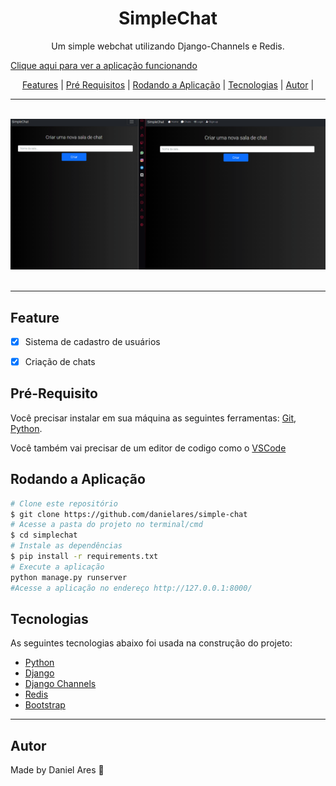 <h1 align='center'>SimpleChat</h1>
<p align='center'>Um simple webchat utilizando Django-Channels e Redis.</p>
<p><a href='https://twcomp.xyz/'>Clique aqui para ver a aplicação funcionando</a></p>

<p align='center'>
<a href='#feature'>Features</a> |
<a href='#pré-requisito'>Pré Requisitos</a> |
<a href='#pré-requisito'>Rodando a Aplicação</a> |
<a href='#pré-requisito'>Tecnologias</a> |
<a href='#pré-requisito'>Autor</a> |
</p>
<hr>
<br>
<a href='http://simplechat-wick.herokuapp.com'>
<img src='./static/img/simplechat.gif'>
</a>
<br>
<br>
<hr>

 ## Feature

- [x] Sistema de cadastro de usuários
- [x] Criação de chats



## Pré-Requisito

Você precisar instalar em sua máquina as seguintes ferramentas: <a href='https://git-scm.com/'>Git</a>, <a href='https://www.python.org/'>Python</a>.

Você também vai precisar de um editor de codigo como o <a href='https://code.visualstudio.com/'>VSCode</a>

## Rodando a Aplicação
```bash
# Clone este repositório
$ git clone https://github.com/danielares/simple-chat
# Acesse a pasta do projeto no terminal/cmd
$ cd simplechat
# Instale as dependências
$ pip install -r requirements.txt
# Execute a aplicação
python manage.py runserver
#Acesse a aplicação no endereço http://127.0.0.1:8000/
```

## Tecnologias
As seguintes tecnologias abaixo foi usada na construção do projeto:

- <a href='https://www.python.org/'>Python</a>
- <a href='https://www.djangoproject.com/'>Django</a>
- <a href='https://channels.readthedocs.io/en/stable/'>Django Channels</a>
- <a href='https://redis.io'>Redis</a>
- <a href='https://getbootstrap.com/'>Bootstrap</a>

<hr>

## Autor
Made by Daniel Ares 👋